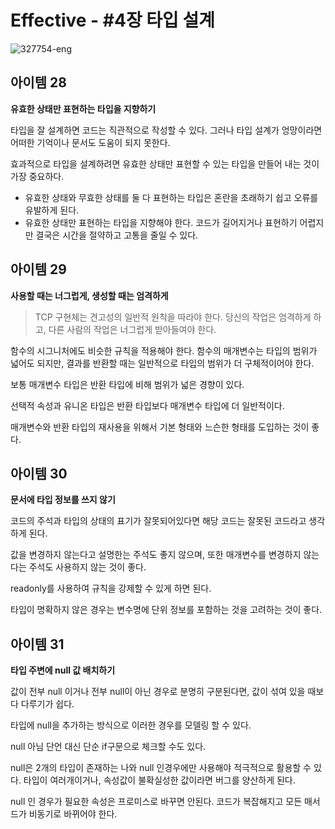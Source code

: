 # Effective - #4장 타입 설계

![327754-eng](https://user-images.githubusercontent.com/34502254/168100406-8929de59-6ccb-4f91-981f-f520586eaf70.png)

## 아이템 28

**유효한 상태만 표현하는 타입을 지향하기**

타입을 잘 설계하면 코드는 직관적으로 작성할 수 있다. 그러나 타입 설계가 엉망이라면 어떠한 기억이나 문서도 도움이 되지 못한다.

효과적으로 타입을 설계하려면 유효한 상태만 표현할 수 있는 타입을 만들어 내는 것이 가장 중요하다.

- 유효한 상태와 무효한 상태를 둘 다 표현하는 타입은 혼란을 초래하기 쉽고 오류를 유발하게 된다.
- 유효한 상태만 표현하는 타입을 지향해야 한다. 코드가 길어지거나 표현하기 어렵지만 결국은 시간을 절약하고 고통을 줄일 수 있다.


## 아이템 29

**사용할 때는 너그럽게, 생성할 때는 엄격하게**

> TCP 구현체는 견고성의 일반적 원칙을 따라야 한다. 당신의 작업은 엄격하게 하고, 다른 사람의 작업은 너그럽게 받아들여야 한다.
> 

함수의 시그니처에도 비슷한 규칙을 적용해야 한다. 함수의 매개변수는 타입의 범위가 넓어도 되지만, 결과를 반환할 때는 일반적으로 타입의 범위가 더 구체적이어야 한다.

보통 매개변수 타입은 반환 타입에 비해 범위가 넓은 경향이 있다.

선택적 속성과 유니온 타입은 반환 타입보다 매개변수 타입에 더 일반적이다.

매개변수와 반환 타입의 재사용을 위해서 기본 형태와 느슨한 형태를 도입하는 것이 좋다.


## 아이템 30

**문서에 타입 정보를 쓰지 않기**

코드의 주석과 타입의 상태의 표기가 잘못되어있다면 해당 코드는 잘못된 코드라고 생각하게 된다.

값을 변경하지 않는다고 설명한는 주석도 좋지 않으며, 또한 매개변수를 변경하지 않는다는 주석도 사용하지 않는 것이 좋다.

readonly를 사용하여 규칙을 강제할 수 있게 하면 된다.

타입이 명확하지 않은 경우는 변수명에 단위 정보를 포함하는 것을 고려하는 것이 좋다.


## 아이템 31

**타입 주변에 null 값 배치하기**

값이 전부 null 이거나 전부 null이 아닌 경우로 분명히 구분된다면, 값이 섞여 있을 때보다 다루기가 쉽다. 

타입에 null을 추가하는 방식으로 이러한 경우를 모델링 할 수 있다.

null 아님 단언 대신 단순 if구문으로 체크할 수도 있다.

null은 2개의 타입이 존재하는 나와 null 인경우에만 사용해야 적극적으로 활용할 수 있다. 타입이 여러개이거나, 속성값이 불확실성한 값이라면 버그를 양산하게 된다.

null 인 경우가 필요한 속성은 프로미스로 바꾸면 안된다. 코드가 복잡해지고 모든 매서드가 비동기로 바뀌어야 한다.
